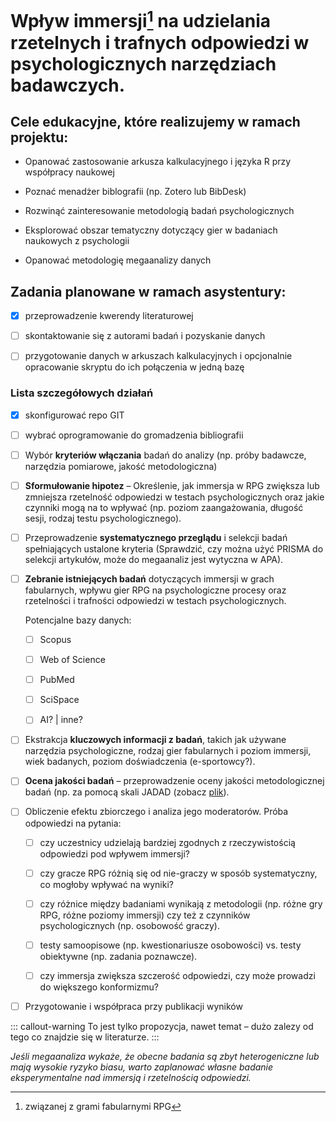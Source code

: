 # **Wpływ immersji**[^readme-1] **na udzielania rzetelnych i trafnych odpowiedzi w psychologicznych narzędziach badawczych**.

[^readme-1]: związanej z grami fabularnymi RPG

## Cele edukacyjne, które realizujemy w ramach projektu:

-   Opanować zastosowanie arkusza kalkulacyjnego i języka R przy współpracy naukowej

-   Poznać menadżer biblografii (np. Zotero lub BibDesk)

-   Rozwinąć zainteresowanie metodologią badań psychologicznych

-   Eksplorować obszar tematyczny dotyczący gier w badaniach naukowych z psychologii

-   Opanować metodologię megaanalizy danych

## Zadania planowane w ramach asystentury:

-   [x] przeprowadzenie kwerendy literaturowej

-   [ ] skontaktowanie się z autorami badań i pozyskanie danych

-   [ ] przygotowanie danych w arkuszach kalkulacyjnych i opcjonalnie opracowanie skryptu do ich połączenia w jedną bazę

### Lista szczegółowych działań

-   [x] skonfigurować repo GIT

-   [ ] wybrać oprogramowanie do gromadzenia bibliografii

-   [ ] Wybór **kryteriów włączania** badań do analizy (np. próby badawcze, narzędzia pomiarowe, jakość metodologiczna)

-   [ ] **Sformułowanie hipotez** – Określenie, jak immersja w RPG zwiększa lub zmniejsza rzetelność odpowiedzi w testach psychologicznych oraz jakie czynniki mogą na to wpływać (np. poziom zaangażowania, długość sesji, rodzaj testu psychologicznego).

-   [ ] Przeprowadzenie **systematycznego przeglądu** i selekcji badań spełniających ustalone kryteria (Sprawdzić, czy można użyć PRISMA do selekcji artykułów, może do megaanaliz jest wytyczna w APA).

-   [ ] **Zebranie istniejących badań** dotyczących immersji w grach fabularnych, wpływu gier RPG na psychologiczne procesy oraz rzetelności i trafności odpowiedzi w testach psychologicznych.

    Potencjalne bazy danych:

    -   [ ] Scopus

    -   [ ] Web of Science

    -   [ ] PubMed

    -   [ ] SciSpace

    -   [ ] AI? \| inne?

-   [ ] Ekstrakcja **kluczowych informacji z badań**, takich jak używane narzędzia psychologiczne, rodzaj gier fabularnych i poziom immersji, wiek badanych, poziom doświadczenia (e-sportowcy?).

-   [ ] **Ocena jakości badań** – przeprowadzenie oceny jakości metodologicznej badań (np. za pomocą skali JADAD (zobacz [plik](ocena-jakosci.qmd)).

-   [ ] Obliczenie efektu zbiorczego i analiza jego moderatorów. Próba odpowiedzi na pytania:

    -   [ ] czy uczestnicy udzielają bardziej zgodnych z rzeczywistością odpowiedzi pod wpływem immersji?

    -   [ ] czy gracze RPG różnią się od nie-graczy w sposób systematyczny, co mogłoby wpływać na wyniki?

    -   [ ] czy różnice między badaniami wynikają z metodologii (np. różne gry RPG, różne poziomy immersji) czy też z czynników psychologicznych (np. osobowość graczy).

    -   [ ] testy samoopisowe (np. kwestionariusze osobowości) vs. testy obiektywne (np. zadania poznawcze).

    -   [ ] czy immersja zwiększa szczerość odpowiedzi, czy może prowadzi do większego konformizmu?

-   [ ] Przygotowanie i współpraca przy publikacji wyników

::: callout-warning
To jest tylko propozycja, nawet temat – dużo zalezy od tego co znajdzie się w literaturze.
:::

*Jeśli megaanaliza wykaże, że obecne badania są zbyt heterogeniczne lub mają wysokie ryzyko biasu, warto zaplanować własne badanie eksperymentalne nad immersją i rzetelnością odpowiedzi.*
